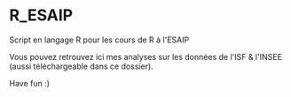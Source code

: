 # R_ESAIP
Script en langage R pour les cours de R à l'ESAIP

Vous pouvez retrouvez ici mes analyses sur les données de l'ISF & l'INSEE (aussi téléchargeable dans ce dossier).

Have fun :)
